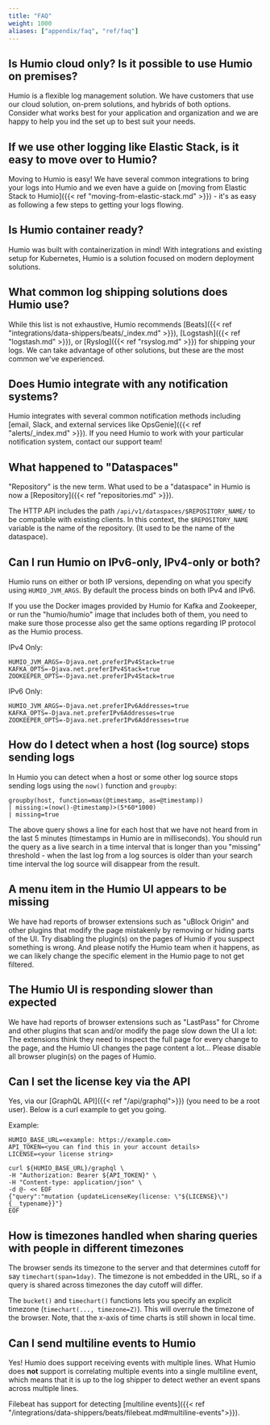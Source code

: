 ```yaml
---
title: "FAQ"
weight: 1000
aliases: ["appendix/faq", "ref/faq"]
---
```



## Is Humio cloud only? Is it possible to use Humio on premises?

Humio is a flexible log management solution. We have customers that use our
cloud solution, on-prem solutions, and hybrids of both options. Consider what
works best for your application and organization and we are happy to help you
ind the set up to best suit your needs.


## If we use other logging like Elastic Stack, is it easy to move over to Humio?

Moving to Humio is easy! We have several common integrations to bring your
logs into Humio and we even have a guide on
[moving from Elastic Stack to Humio]({{< ref "moving-from-elastic-stack.md" >}}) -
it's as easy as following a few steps to getting your logs flowing.


## Is Humio container ready?

Humio was built with containerization in mind! With integrations and
existing setup for Kubernetes, Humio is a solution focused on modern
deployment solutions.


## What common log shipping solutions does Humio use?

While this list is not exhaustive, Humio recommends [Beats]({{< ref "integrations/data-shippers/beats/_index.md" >}}),
[Logstash]({{< ref "logstash.md" >}}), or [Ryslog]({{< ref "rsyslog.md" >}}) for
shipping your logs. We can take advantage of other solutions, but these are the
most common we've experienced.


## Does Humio integrate with any notification systems?

Humio integrates with several common notification methods
including [email, Slack, and external services like OpsGenie]({{< ref "alerts/_index.md" >}}).
If you need Humio to work with your particular notification system, contact our support team!


## What happened to "Dataspaces"

"Repository" is the new term. What used to be a "dataspace" in Humio is now a [Repository]({{< ref "repositories.md" >}}).

The HTTP API includes the path `/api/v1/dataspaces/$REPOSITORY_NAME/` to be compatible with existing clients.
In this context, the `$REPOSITORY_NAME` variable is the name of the repository. (It used to be the name of the dataspace).


## Can I run Humio on IPv6-only, IPv4-only or both?

Humio runs on either or both IP versions, depending on what you specify using `HUMIO_JVM_ARGS`. By default the process binds on both IPv4 and IPv6.

If you use the Docker images provided by Humio for Kafka and Zookeeper, or run the "humio/humio" image that includes both of them,
you need to make sure those processe also get the same options regarding IP protocol as the Humio process.

IPv4 Only:
```
HUMIO_JVM_ARGS=-Djava.net.preferIPv4Stack=true
KAFKA_OPTS=-Djava.net.preferIPv4Stack=true
ZOOKEEPER_OPTS=-Djava.net.preferIPv4Stack=true
```

IPv6 Only:
```
HUMIO_JVM_ARGS=-Djava.net.preferIPv6Addresses=true
KAFKA_OPTS=-Djava.net.preferIPv6Addresses=true
ZOOKEEPER_OPTS=-Djava.net.preferIPv6Addresses=true
```


## How do I detect when a host (log source) stops sending logs

In Humio you can detect when a host or some other log source stops
sending logs using the `now()` function and `groupby`:

```
groupby(host, function=max(@timestamp, as=@timestamp))
| missing:=(now()-@timestamp)>(5*60*1000)
| missing=true
```

The above query shows a line for each host that we have not heard from
in the last 5 minutes (timestamps in Humio are in milliseconds). You
should run the query as a live search in a time interval that is
longer than you "missing" threshold - when the last log from a log
sources is older than your search time interval the log source will
disappear from the result.


## A menu item in the Humio UI appears to be missing

We have had reports of browser extensions such as "uBlock Origin" and
other plugins that modify the page mistakenly by removing or hiding parts of
the UI. Try disabling the plugin(s) on the pages of Humio if you
suspect something is wrong. And please notify the Humio team when it
happens, as we can likely change the specific element in the Humio
page to not get filtered.

## The Humio UI is responding slower than expected

We have had reports of browser extensions such as "LastPass" for
Chrome and other plugins that scan and/or modify the page slow down
the UI a lot: The extensions think they need to inspect the full page
for every change to the page, and the Humio UI changes the page
content a lot...  Please disable all browser plugin(s) on the pages of
Humio.


## Can I set the license key via the API

Yes, via our [GraphQL API]({{< ref "/api/graphql">}}) (you need to
be a root user). Below is a curl example to get you going.

Example:
```
HUMIO_BASE_URL=<example: https://example.com>
API_TOKEN=<you can find this in your account details>
LICENSE=<your license string>

curl ${HUMIO_BASE_URL}/graphql \
-H "Authorization: Bearer ${API_TOKEN}" \
-H "Content-type: application/json" \
-d @- << EOF
{"query":"mutation {updateLicenseKey(license: \"${LICENSE}\") {__typename}}"}
EOF
```


## How is timezones handled when sharing queries with people in different timezones

The browser sends its timezone to the server and that determines
cutoff for say `timechart(span=1day)`.  The timezone is not embedded
in the URL, so if a query is shared across timezones the day cutoff
will differ.

The `bucket()` and `timechart()` functions lets you specify an
explicit timezone (`timechart(..., timezone=Z)`). This will overrule
the timezone of the browser.  Note, that the x-axis of time charts is
still shown in local time.

## Can I send multiline events to Humio

Yes! Humio does support receiving events with multiple lines.
What Humio does **not** support is correlating multiple events into a single multiline event, which means that it is up to the log shipper to detect wether an event spans across multiple lines.

Filebeat has support for detecting [multiline events]({{< ref "/integrations/data-shippers/beats/filebeat.md#multiline-events">}}).
